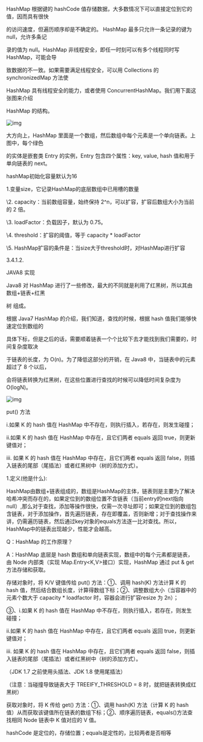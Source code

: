 HashMap 根据键的 hashCode 值存储数据，大多数情况下可以直接定位到它的值，因而具有很快

的访问速度，但遍历顺序却是不确定的。 HashMap 最多只允许一条记录的键为 null，允许多条记

录的值为 null。HashMap 非线程安全，即任一时刻可以有多个线程同时写 HashMap，可能会导

致数据的不一致。如果需要满足线程安全，可以用 Collections 的 synchronizedMap 方法使

HashMap 具有线程安全的能力，或者使用 ConcurrentHashMap。我们用下面这张图来介绍

HashMap 的结构。

![img](E:\学习资料总结\面试题总结\02集合\assets/777.png)

大方向上，HashMap 里面是一个数组，然后数组中每个元素是一个单向链表。上图中，每个绿色

的实体是嵌套类 Entry 的实例，Entry 包含四个属性：key, value, hash 值和用于单向链表的 next。

hashMap初始化容量默认为16

1.变量size，它记录HashMap的底层数组中已用槽的数量

\2. capacity：当前数组容量，始终保持 2^n，可以扩容，扩容后数组大小为当前的 2 倍。

\3. loadFactor：负载因子，默认为 0.75。

\4. threshold：扩容的阈值，等于 capacity * loadFactor

\5. HashMap扩容的条件是：当size大于threshold时，对HashMap进行扩容  

3.4.1.2.

JAVA8 实现

Java8 对 HashMap 进行了一些修改，最大的不同就是利用了红黑树，所以其由 数组+链表+红黑

树 组成。

根据 Java7 HashMap 的介绍，我们知道，查找的时候，根据 hash 值我们能够快速定位到数组的

具体下标，但是之后的话，需要顺着链表一个个比较下去才能找到我们需要的，时间复杂度取决

于链表的长度，为 O(n)。为了降低这部分的开销，在 Java8 中，当链表中的元素超过了 8 个以后，

会将链表转换为红黑树，在这些位置进行查找的时候可以降低时间复杂度为 O(logN)。

![img](E:\学习资料总结\面试题总结\02集合\assets/888.png)

put() 方法

i.如果 K 的 hash 值在 HashMap 中不存在，则执行插入，若存在，则发生碰撞；

ii.如果 K 的 hash 值在 HashMap 中存在，且它们两者 equals 返回 true，则更新键值对；

iii. 如果 K 的 hash 值在 HashMap 中存在，且它们两者 equals 返回 false，则插入链表的尾部（尾插法）或者红黑树中（树的添加方式）。

1.定义(他是什么):

HashMap由数组+链表组成的，数组是HashMap的主体，链表则是主要为了解决哈希冲突而存在的，如果定位到的数组位置不含链表（当前entry的next指向null）,那么对于查找，添加等操作很快，仅需一次寻址即可；如果定位到的数组包含链表，对于添加操作，首先遍历链表，存在即覆盖，否则新增；对于查找操作来讲，仍需遍历链表，然后通过key对象的equals方法逐一比对查找。所以， HashMap中的链表出现越少，性能才会越高。

Q：HashMap 的工作原理？

A：HashMap 底层是 hash 数组和单向链表实现，数组中的每个元素都是链表，由 Node 内部类（实现 Map.Entry<K,V>接口）实现，HashMap 通过 put & get 方法存储和获取。

存储对象时，将 K/V 键值传给 put() 方法：①、调用 hash(K) 方法计算 K 的 hash 值，然后结合数组长度，计算得数组下标；②、调整数组大小（当容器中的元素个数大于 capacity * loadfactor 时，容器会进行扩容resize 为 2n）；

③、i.如果 K 的 hash 值在 HashMap 中不存在，则执行插入，若存在，则发生碰撞；

ii.如果 K 的 hash 值在 HashMap 中存在，且它们两者 equals 返回 true，则更新键值对；

iii. 如果 K 的 hash 值在 HashMap 中存在，且它们两者 equals 返回 false，则插入链表的尾部（尾插法）或者红黑树中（树的添加方式）。

（JDK 1.7 之前使用头插法、JDK 1.8 使用尾插法）

（注意：当碰撞导致链表大于 TREEIFY_THRESHOLD = 8 时，就把链表转换成红黑树）

获取对象时，将 K 传给 get() 方法：①、调用 hash(K) 方法（计算 K 的 hash 值）从而获取该键值所在链表的数组下标；②、顺序遍历链表，equals()方法查找相同 Node 链表中 K 值对应的 V 值。

hashCode 是定位的，存储位置；equals是定性的，比较两者是否相等